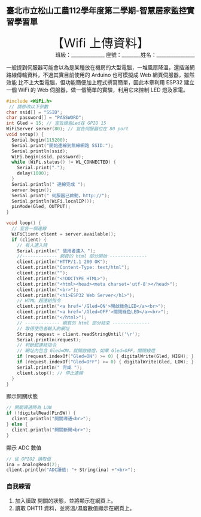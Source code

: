 ## 臺北市立松山工農112學年度第二學期-智慧居家監控實習學習單

<center><font size=6>【Wifi 上傳資料】</font></center>

<div style="text-align: right">班級：______________ 座號：________姓名：________________</div>



一般提到伺服器可能會以為是某種放在機房的大型電腦，一堆風扇降溫，還插滿網 路線傳輸資料，不過其實目前使用的 Arduino 也可模擬成 Web 網頁伺服器，雖然效能 比不上大型電腦，但功能簡便加上程式撰寫簡單，因此本章利用 ESP32 建立一個 WiFi 的 Web 伺服器，做一個簡單的實驗，利用它來控制 LED 燈及家電。




``` c
#include <WiFi.h>
 // 請修改以下參數
char ssid[] = "SSID";
char password[] = "PASSWORD";
int Gled = 15; // 宣告綠色Led在 GPIO 15 
WiFiServer server(80); // 宣告伺服器位在 80 port
void setup() {
  Serial.begin(115200);
  Serial.print("開始連線到無線網路 SSID:");
  Serial.println(ssid);
  WiFi.begin(ssid, password);
  while (WiFi.status() != WL_CONNECTED) {
    Serial.print(".");
    delay(1000);
  }
  Serial.println(" 連線完成 ");
  server.begin();
  Serial.print(" 伺服器已啟動，http://");
  Serial.println(WiFi.localIP());
  pinMode(Gled, OUTPUT);
}

void loop() {
  // 宣告一個連線
  WiFiClient client = server.available();
  if (client) {
    // 有人連入時
    Serial.println(" 使用者連入 ");
    //------------- 網頁的 html 部分開始 -------------- 	
    client.println("HTTP/1.1 200 OK");
    client.println("Content-Type: text/html");
    client.println("");
    client.println("<!DOCTYPE HTML>");
    client.println("<html><head><meta charset='utf-8'></head>");
    client.println("<br>");
    client.println("<h1>ESP32 Web Server</h1>");
    // HTML 超連結指令
    client.println("<a href='/Gled=ON'>開啟綠色LED</a><br>");
    client.println("<a href='/Gled=OFF'>關閉綠色LED</a><br>");
    client.println("</html>");
    // ------------- 網頁的 html 部分結束 --------------
    // 取得使用者輸入的網址
    String request = client.readStringUntil('\r');
    Serial.println(request);
    // 判斷超連結指令
    // 網址內包含 Gled=ON，就開啟綠燈，如果 Gled=OFF，關閉綠燈
    if (request.indexOf("Gled=ON") >= 0) { digitalWrite(Gled, HIGH); }
    if (request.indexOf("Gled=OFF") >= 0) { digitalWrite(Gled, LOW); }
    Serial.println(" 完成 ");
    client.stop(); // 停止連線
  }
}
```

顯示開關狀態

``` c
// 開關導通時為 LOW
if (!digitalRead(PinSW)) { 
  client.println("開關導通<br>");
} else {
  client.println("開關斷開<br>");
}
```

顯示 ADC 數值

``` c
// 從 GPIO2 讀取值
ina = AnalogRead(2);
client.println("ADC讀值: "+ String(ina) +"<br>");
```

### 自我練習

1. 加入讀取 開關的狀態，並將顯示在網頁上。
2. 讀取 DHT11 資料，並將溫/濕度數值顯示在網頁上。
